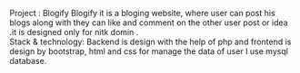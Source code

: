 Project :  Blogify
Blogify it is a bloging website, where user can post his blogs along with they can like and comment on the other user post or idea .it is designed only  for nitk  domin .<br>
Stack & technology:
Backend is design with the help of php and frontend is design by bootstrap, html and css  for manage the data of user I use mysql database.

